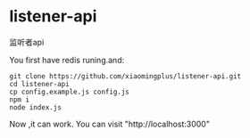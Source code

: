 # listener-api
监听者api

You first have redis runing.and:

    git clone https://github.com/xiaomingplus/listener-api.git
    cd listener-api
    cp config.example.js config.js
    npm i
    node index.js

Now ,it can work. You can visit "http://localhost:3000"
